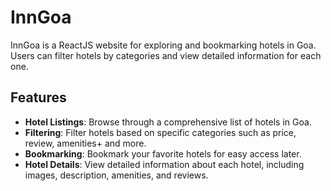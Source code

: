 # InnGoa

InnGoa is a ReactJS website for exploring and bookmarking hotels in Goa. Users can filter hotels by categories and view detailed information for each one.

## Features

- **Hotel Listings**: Browse through a comprehensive list of hotels in Goa.
- **Filtering**: Filter hotels based on specific categories such as price, review, amenities+ and more.
- **Bookmarking**: Bookmark your favorite hotels for easy access later.
- **Hotel Details**: View detailed information about each hotel, including images, description, amenities, and reviews.
